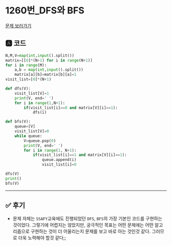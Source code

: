# 1260번_DFS와 BFS
[문제 보러가기](https://www.acmicpc.net/problem/1260)

## 🅰 코드

```python
N,M,V=map(int,input().split())
matrix=[[0]*(N+1) for i in range(N+1)]
for i in range(M):
    a,b = map(int,input().split())
    matrix[a][b]=matrix[b][a]=1
visit_list=[0]*(N+1)

def dfs(V):
    visit_list[V]=1
    print(V, end=' ')
    for i in range(1,N+1):
        if(visit_list[i]==0 and matrix[V][i]==1):
            dfs(i)

def bfs(V):
    queue=[V]
    visit_list[V]=0
    while queue:
        V=queue.pop(0)
        print(V, end=' ')
        for i in range(1, N+1):
            if(visit_list[i]==1 and matrix[V][i]==1):
                queue.append(i)
                visit_list[i]=0

dfs(V)
print()
bfs(V)

```

---


## ✅ 후기
* 문제 자체는 `SSAFY`교육에도 진행되었던 `DFS`, `BFS`의 가장 기본인 코드를 구현하는 것이었다. 그렇기에 어렵지는 않았지만, 궁극적인 목표는 어떤 문제에는 어떤 알고리즘으로 구현하는 것이 더 어울리는지 문제를 보고 바로 아는 것인것 같다. 그러므로 더욱 노력해야 할것 같다;;

